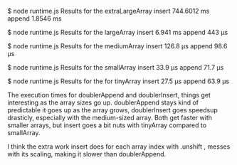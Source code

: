 
$ node runtime.js
Results for the extraLargeArray
insert 744.6012 ms
append 1.8546 ms

$ node runtime.js
Results for the largeArray
insert 6.941 ms
append 443 μs


$ node runtime.js
Results for the mediumArray
insert 126.8 μs
append 98.6 μs


$ node runtime.js
Results for the smallArray
insert 33.9 μs
append 71.7 μs

$ node runtime.js
Results for the for tinyArray
insert 27.5 μs
append 63.9 μs

The execution times for doublerAppend and doublerInsert, things get interesting as the array sizes go up. doublerAppend stays kind of predictable it goes up as the array grows, doublerInsert goes speedsup drasticly, especially with the medium-sized array. Both get faster with smaller arrays, but insert goes a bit nuts with tinyArray compared to smallArray.

I think the extra work insert does for each array index with .unshift , messes with its scaling, making it slower than doublerAppend.

